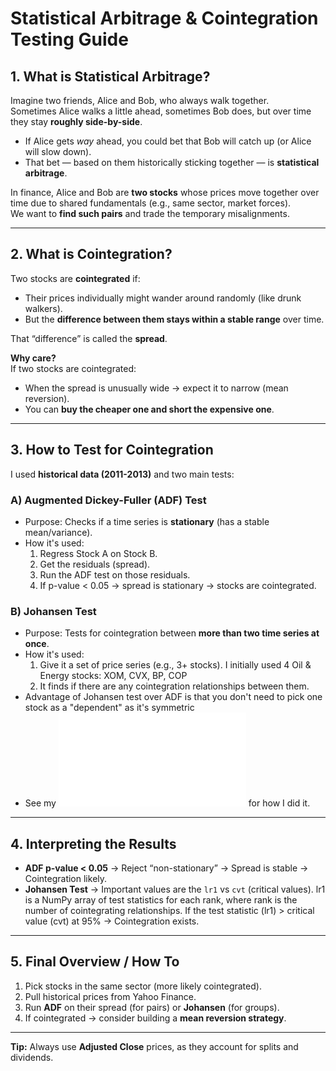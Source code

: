 # Statistical Arbitrage & Cointegration Testing Guide

## 1. What is Statistical Arbitrage?

Imagine two friends, Alice and Bob, who always walk together.  
Sometimes Alice walks a little ahead, sometimes Bob does, but over time they stay **roughly side-by-side**.

- If Alice gets *way* ahead, you could bet that Bob will catch up (or Alice will slow down).
- That bet — based on them historically sticking together — is **statistical arbitrage**.

In finance, Alice and Bob are **two stocks** whose prices move together over time due to shared fundamentals (e.g., same sector, market forces).  
We want to **find such pairs** and trade the temporary misalignments.

---

## 2️. What is Cointegration?  

Two stocks are **cointegrated** if:
- Their prices individually might wander around randomly (like drunk walkers).
- But the **difference between them stays within a stable range** over time.

That “difference” is called the **spread**.

**Why care?**  
If two stocks are cointegrated:
- When the spread is unusually wide → expect it to narrow (mean reversion).
- You can **buy the cheaper one and short the expensive one**.

---

## 3. How to Test for Cointegration

I used **historical data (2011-2013)** and two main tests:

### **A) Augmented Dickey-Fuller (ADF) Test**
- Purpose: Checks if a time series is **stationary** (has a stable mean/variance).
- How it's used:  
  1. Regress Stock A on Stock B.
  2. Get the residuals (spread).
  3. Run the ADF test on those residuals.
  4. If p-value < 0.05 → spread is stationary → stocks are cointegrated.

### **B) Johansen Test**
- Purpose: Tests for cointegration between **more than two time series at once**.
- How it's used:  
  1. Give it a set of price series (e.g., 3+ stocks). I initially used 4 Oil & Energy stocks: XOM, CVX, BP, COP
  2. It finds if there are any cointegration relationships between them.
- Advantage of Johansen test over ADF is that you don't need to pick one stock as a "dependent" as it's symmetric
- See my ![python script](cointegration_and_backtesting.py) for how I did it.

---

## 4. Interpreting the Results

- **ADF p-value < 0.05** → Reject “non-stationary” → Spread is stable → Cointegration likely.
- **Johansen Test** → Important values are  the `lr1` vs `cvt` (critical values). lr1 is a NumPy array of test statistics for each rank, where rank is the number of cointegrating relationships. If the test statistic (lr1) > critical value (cvt) at 95% → Cointegration exists.

---

## 5. Final Overview / How To

1. Pick stocks in the same sector (more likely cointegrated).
2. Pull historical prices from Yahoo Finance.
3. Run **ADF** on their spread (for pairs) or **Johansen** (for groups).
4. If cointegrated → consider building a **mean reversion strategy**.

---

**Tip:** Always use **Adjusted Close** prices, as they account for splits and dividends.

